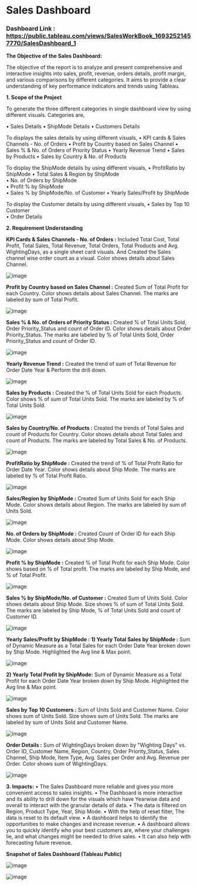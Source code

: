 # Sales Dashboard

### Dashboard Link : https://public.tableau.com/views/SalesWorkBook_16932521457770/SalesDashboard_1

**The Objective of the Sales Dashboard:**

The objective of the report is to analyze and present comprehensive and interactive insights into sales, profit, revenue, orders details, profit margin, and various comparisons by different categories. It aims to provide a clear understanding of key performance indicators and trends using Tableau.

**1. Scope of the Project**

To generate the three different categories in single dashboard view by using different visuals.
Categories are,

•	Sales Details
•	ShipMode Details
•	Customers Details

To displays the sales details by using different visuals, 
•	KPI cards & Sales Channels - No. of Orders
•	Profit by Country based on Sales Channel 
•	Sales % & No. of Orders of Priority Status
•	Yearly Revenue Trend
•	Sales by Products 
•	Sales by Country & No. of Products

To display the ShipMode details by using different visuals,	
•	ProfitRatio by ShipMode	
•	Total Sales & Region by ShipMode	
•	No. of Orders by ShipMode	
•	Profit % by ShipMode	
•	Sales % by ShipMode/No. of Customer
•	Yearly 	Sales/Profit by ShipMode

To display the Customer details by using different visuals,
•	Sales by Top 10 Customer	
•	Order Details 

**2. Requirement Understanding**

**KPI Cards & Sales Channels - No. of Orders :**
Included Total Cost, Total Profit, Total Sales, Total Revenue, Total Orders, Total Products and Avg. WightingDays, as a single sheet card visuals. And Created the Sales channel wise order count as a visual. Color shows details about Sales Channel.

![image](https://github.com/yoga9/Tableau_Sales-Dashboard/assets/80407876/caa7cf1f-3e09-407e-a809-12d585729440)

**Profit by Country based on Sales Channel :**
Created Sum of Total Profit for each Country. Color shows details about Sales Channel. The marks are labeled by sum of Total Profit.

![image](https://github.com/yoga9/Tableau_Sales-Dashboard/assets/80407876/0737bb7d-3fe9-4db1-921e-fda94eb28f6a)
 
**Sales % & No. of Orders of Priority Status :**
Created % of Total Units Sold, Order Priority_Status and count of Order ID. Color shows details about Order Priority_Status. The marks are labeled by % of Total Units Sold, Order Priority_Status and count of Order ID.

![image](https://github.com/yoga9/Tableau_Sales-Dashboard/assets/80407876/7ef4b807-a4e6-4d8a-bb3f-ea5c1361dc1a)

**Yearly Revenue Trend :**
Created the trend of sum of Total Revenue for Order Date Year & Perform the drill down.

![image](https://github.com/yoga9/Tableau_Sales-Dashboard/assets/80407876/465e408a-1c60-43cf-a94f-26838caaef10)
 
**Sales by Products :**
Created the % of Total Units Sold for each Products. Color shows % of sum of Total Units Sold. The marks are labeled by % of Total Units Sold.

![image](https://github.com/yoga9/Tableau_Sales-Dashboard/assets/80407876/53bec755-4d88-4e34-a4c8-0e169f14797e)

**Sales by Country/No. of Products :** 
Created the trends of Total Sales and count of Products for Country. Color shows details about Total Sales and count of Products. The marks are labeled by Total Sales & No. of Products.

![image](https://github.com/yoga9/Tableau_Sales-Dashboard/assets/80407876/fc2ae450-0b87-4c07-8add-4f598d3c341c)

**ProfitRatio by ShipMode :**
Created the trend of % of Total Profit Ratio for Order Date Year. Color shows details about Ship Mode. The marks are labeled by % of Total Profit Ratio.

![image](https://github.com/yoga9/Tableau_Sales-Dashboard/assets/80407876/79dcfcae-f045-4050-99c2-cb204c0fcc0b)

**Sales/Region by ShipMode :**
Created Sum of Units Sold for each Ship Mode. Color shows details about Region. The marks are labeled by sum of Units Sold.

![image](https://github.com/yoga9/Tableau_Sales-Dashboard/assets/80407876/98b3e9d1-dca0-4176-a10d-2b7d39d3385f)
 
**No. of Orders by ShipMode :**
Created Count of Order ID for each Ship Mode. Color shows details about Ship Mode.

 ![image](https://github.com/yoga9/Tableau_Sales-Dashboard/assets/80407876/6bb771fd-5f97-4379-b9ae-02a0b8b11d90)

**Profit % by ShipMode :**
Created % of Total Profit for each Ship Mode. Color shows based on % of Total profit. The marks are labeled by Ship Mode, and % of Total Profit.

![image](https://github.com/yoga9/Tableau_Sales-Dashboard/assets/80407876/668ec866-50a8-4e6a-bdcd-51ecd3ec7154)
 
**Sales % by ShipMode/No. of Customer :** 
Created Sum of Units Sold. Color shows details about Ship Mode. Size shows % of sum of Total Units Sold. The marks are labeled by Ship Mode, % of Total Units Sold and count of Customer ID.

![image](https://github.com/yoga9/Tableau_Sales-Dashboard/assets/80407876/45c06488-738c-42e8-ba15-3b20031cde8b)

**Yearly Sales/Profit by ShipMode :** 
**1) Yearly Total Sales by ShipMode :**
Sum of Dynamic Measure as a Total Sales for each Order Date Year broken down by Ship Mode. Highlighted the Avg line & Max point. 

![image](https://github.com/yoga9/Tableau_Sales-Dashboard/assets/80407876/0126a4d0-f217-45f5-be34-3a620ffa498b)
 
**2) Yearly Total Profit by ShipMode:**
Sum of Dynamic Measure as a Total Profit for each Order Date Year broken down by Ship Mode. Highlighted the Avg line & Max point.

![image](https://github.com/yoga9/Tableau_Sales-Dashboard/assets/80407876/08b7d0bb-6485-41a8-9711-f1b541f927a9)

**Sales by Top 10 Customers :**
Sum of Units Sold and Customer Name. Color shows sum of Units Sold. Size shows sum of Units Sold. The marks are labeled by sum of Units Sold and Customer Name.

![image](https://github.com/yoga9/Tableau_Sales-Dashboard/assets/80407876/b4321df7-8043-407d-8203-e769337e95b1)

**Order Details :**
Sum of WightingDays broken down by "Wighting Days" vs. Order ID, Customer Name, Region, Country, Order Priority_Status, Sales Channel, Ship Mode, Item Type, Avg. Sales per Order and Avg. Revenue per Order. Color shows sum of WightingDays.

![image](https://github.com/yoga9/Tableau_Sales-Dashboard/assets/80407876/8caca4b0-0f65-4164-bd03-9cfa6f6dceef)

**3. Impacts:** 
•	The Sales Dashboard more reliable and gives you more convenient access to sales insights.
•	The Dashboard is more interactive and its ability to drill down for the visuals which have Yearwise data and overall to interact with the granular details of data.
•	The data is filtered on Region, Product Type, Year, Ship Mode.
• With the help of reset filter, The data is reset to its default view.
•	A dashboard helps to identify the opportunities to make changes and increase revenue. 
•	A dashboard allows you to quickly identify who your best customers are, where your challenges lie, and what changes might be needed to drive sales.
•	It can also help with forecasting future revenue.

**Snapshot of Sales Dashboard (Tableau Public)**

![image](https://github.com/yoga9/Tableau_Sales-Dashboard/assets/80407876/bf2d31d3-b21d-4b6a-a51c-9b9046776587)

![image](https://github.com/yoga9/Tableau_Sales-Dashboard/assets/80407876/de71ca77-233b-422c-97e7-9a85a954abd8)





